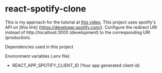 # react-spotify-clone

This is my approach for the tutorial at [this video](https://youtu.be/Xcet6msf3eE). This project uses spotify's API on [this link] (https://developer.spotify.com/). Configure the redirect URI instead of http://localhost:3000 (development) to the corresponding URI (production).

Dependencies used in this project


Environment variables (.env file)

* REACT_APP_SPOTIFY_CLIENT_ID (Your app generated client id)